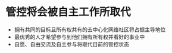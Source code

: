 **管控**将会被**自主工作**所取代
====

 * 拥有共同的目标且所有权共有的去中心化网络社区将占据主导地位
 * 最优秀的人才希望参与到他们拥有所有权并看好的事业中
 * 自愿、自由交流及自主参与将取代目前的管控状态

